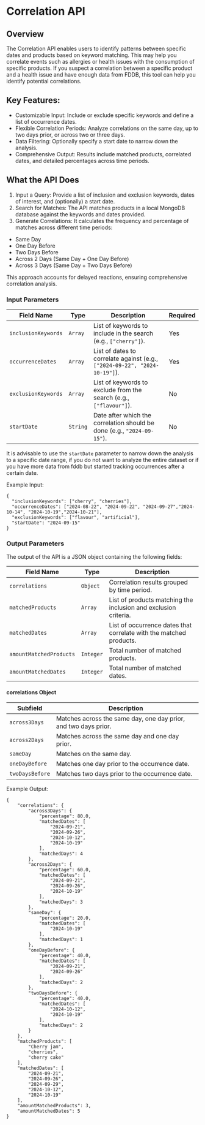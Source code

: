 # Correlation API

## Overview
The Correlation API enables users to identify patterns between specific dates and products based on keyword matching. 
This may help you correlate events such as allergies or health issues with the consumption of 
specific products. If you suspect a correlation between a specific product and a health issue and have enough data
from FDDB, this tool can help you identify potential correlations.

## Key Features:
- Customizable Input: Include or exclude specific keywords and define a list of occurrence dates.
- Flexible Correlation Periods: Analyze correlations on the same day, up to two days prior, or across two or three days.
- Data Filtering: Optionally specify a start date to narrow down the analysis.
- Comprehensive Output: Results include matched products, correlated dates, and detailed percentages across time periods.

## What the API Does
1. Input a Query: Provide a list of inclusion and exclusion keywords, dates of interest, and (optionally) a start date.
2. Search for Matches: The API matches products in a local MongoDB database against the keywords and dates provided.
3. Generate Correlations: It calculates the frequency and percentage of matches across different time periods:
- Same Day
- One Day Before
- Two Days Before
- Across 2 Days (Same Day + One Day Before)
- Across 3 Days (Same Day + Two Days Before)

This approach accounts for delayed reactions, ensuring comprehensive correlation analysis.

### Input Parameters
| Field Name           | Type     | Description                                                                | Required |
|----------------------|----------|----------------------------------------------------------------------------|----------|
| `inclusionKeywords`  | `Array`  | List of keywords to include in the search (e.g., `["cherry"]`).            | Yes      |
| `occurrenceDates`    | `Array`  | List of dates to correlate against (e.g., `["2024-09-22", "2024-10-19"]`). | Yes      |
| `exclusionKeywords`  | `Array`  | List of keywords to exclude from the search (e.g., `["flavour"]`).         | No       |
| `startDate`          | `String` | Date after which the correlation should be done (e.g., `"2024-09-15"`).    | No       |

It is advisable to use the `startDate` parameter to narrow down the analysis to a specific date range, 
if you do not want to analyze the entire dataset or if you have more data from fddb but started tracking occurrences 
after a certain date.

Example Input:
```
{
  "inclusionKeywords": ["cherry", "cherries"],
  "occurrenceDates": ["2024-08-22", "2024-09-22", "2024-09-27","2024-10-14", "2024-10-19","2024-10-21"],
  "exclusionKeywords": ["flavour", "artificial"],
  "startDate": "2024-09-15"
}
```

### Output Parameters

The output of the API is a JSON object containing the following fields:

| Field Name              | Type      | Description                                                        |
|-------------------------|-----------|--------------------------------------------------------------------|
| `correlations`          | `Object`  | Correlation results grouped by time period.                        |
| `matchedProducts`       | `Array`   | List of products matching the inclusion and exclusion criteria.    |
| `matchedDates`          | `Array`   | List of occurrence dates that correlate with the matched products. |
| `amountMatchedProducts` | `Integer` | Total number of matched products.                                  |
| `amountMatchedDates`    | `Integer` | Total number of matched dates.                                     |

#### correlations Object
| Subfield      | Description                                                     |
|---------------|-----------------------------------------------------------------|
| `across3Days`   | Matches across the same day, one day prior, and two days prior. |
| `across2Days`   | Matches across the same day and one day prior.                  |
| `sameDay`       | Matches on the same day.                                        |
| `oneDayBefore`  | Matches one day prior to the occurrence date.                   |
| `twoDaysBefore` | Matches two days prior to the occurrence date.                  |

Example Output:
```
{
	"correlations": {
		"across3Days": {
			"percentage": 80.0,
			"matchedDates": [
				"2024-09-21",
				"2024-09-26",
				"2024-10-12",
				"2024-10-19"
			],
			"matchedDays": 4
		},
		"across2Days": {
			"percentage": 60.0,
			"matchedDates": [
				"2024-09-21",
				"2024-09-26",
				"2024-10-19"
			],
			"matchedDays": 3
		},
		"sameDay": {
			"percentage": 20.0,
			"matchedDates": [
				"2024-10-19"
			],
			"matchedDays": 1
		},
		"oneDayBefore": {
			"percentage": 40.0,
			"matchedDates": [
				"2024-09-21",
				"2024-09-26"
			],
			"matchedDays": 2
		},
		"twoDaysBefore": {
			"percentage": 40.0,
			"matchedDates": [
				"2024-10-12",
				"2024-10-19"
			],
			"matchedDays": 2
		}
	},
	"matchedProducts": [
		"Cherry jam",
		"cherries",
		"cherry cake"
	],
	"matchedDates": [
		"2024-09-21",
		"2024-09-26",
		"2024-09-29",
		"2024-10-12",
		"2024-10-19"
	],
	"amountMatchedProducts": 3,
	"amountMatchedDates": 5
}
```

